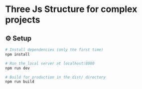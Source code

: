 # Three Js Structure for complex projects

## :gear: Setup

```bash
# Install dependencies (only the first time)
npm install

# Run the local server at localhost:8080
npm run dev

# Build for production in the dist/ directory
npm run build
```
